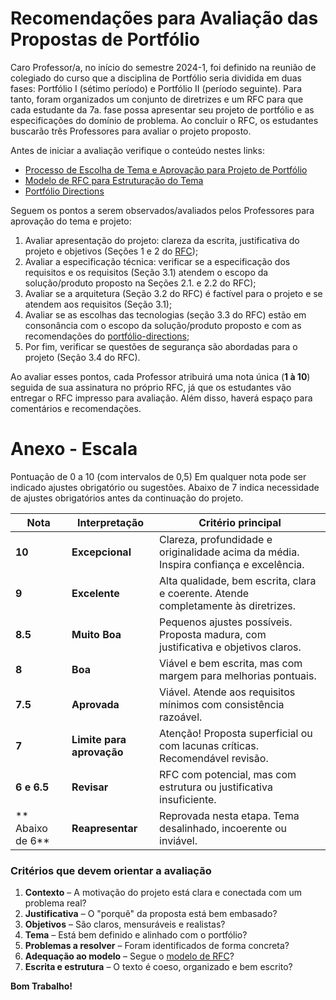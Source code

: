 # Recomendações para Avaliação das Propostas de Portfólio

Caro Professor/a, no início do semestre 2024-1, foi definido na reunião de colegiado do curso que a disciplina de Portfólio seria dividida em duas fases: Portfólio I (sétimo período) e Portfólio II (período seguinte). Para tanto, foram organizados um conjunto de diretrizes e um RFC para que cada estudante da 7a. fase possa apresentar seu projeto de portfólio e as especificações do domínio de problema. Ao concluir o RFC, os estudantes buscarão três Professores para avaliar o projeto proposto. 

Antes de iniciar a avaliação verifique o conteúdo nestes links:   

- [Processo de Escolha de Tema e Aprovação para Projeto de Portfólio](https://github.com/CatolicaSC-Portfolio/The-Portfolio-Playbook-I/blob/main/aprovacao_tema.md)
- [Modelo de RFC para Estruturação do Tema](https://github.com/CatolicaSC-Portfolio/The-Portfolio-Playbook-I/blob/main/modelo-de-RFC.md)
- [Portfólio Directions](https://github.com/CatolicaSC-Portfolio/The-Portfolio-Playbook-I/blob/main/portfolio-directions.md)

Seguem os pontos a serem observados/avaliados pelos Professores para aprovação do tema e projeto: 
1. Avaliar apresentação do projeto: clareza da escrita, justificativa do projeto e objetivos (Seções 1 e 2 do [RFC](https://github.com/CatolicaSC-Portfolio/The-Portfolio-Playbook-I/blob/main/modelo-de-RFC.md));
2. Avaliar a especificação técnica: verificar se a especificação dos requisitos e os requisitos (Seção   3.1) atendem o escopo da solução/produto proposto na Seções 2.1. e 2.2 do RFC);
3. Avaliar se a arquitetura (Seção 3.2 do RFC) é factível para o projeto e se atendem aos requisitos (Seção 3.1);
4. Avaliar se as escolhas das tecnologias (seção 3.3 do RFC) estão em consonância com o escopo da solução/produto proposto e com as recomendações do [portfólio-directions](https://github.com/CatolicaSC-Portfolio/The-Portfolio-Playbook-I/blob/main/portfolio-directions.md);
5. Por fim, verificar se questões de segurança são abordadas para o projeto (Seção 3.4 do RFC).

Ao avaliar esses pontos, cada Professor atribuirá uma nota única (**1 à 10**) seguida de sua assinatura no próprio RFC, já que os estudantes vão entregar o RFC impresso para avaliação. Além disso, haverá espaço para comentários e recomendações.


# Anexo - Escala

Pontuação de 0 a 10 (com intervalos de 0,5)
Em qualquer nota pode ser indicado ajustes obrigatório ou sugestões. Abaixo de 7 indica necessidade de ajustes obrigatórios antes da continuação do projeto.

| Nota  | Interpretação                            | Critério principal                                                                 |
|-------|------------------------------------------|-------------------------------------------------------------------------------------|
| **10**  | **Excepcional**                          | Clareza, profundidade e originalidade acima da média. Inspira confiança e excelência. |
| **9**   | **Excelente**                            | Alta qualidade, bem escrita, clara e coerente. Atende completamente às diretrizes.  |
| **8.5** | **Muito Boa**                            | Pequenos ajustes possíveis. Proposta madura, com justificativa e objetivos claros.  |
| **8**   | **Boa**                                  | Viável e bem escrita, mas com margem para melhorias pontuais.                       |
| **7.5** | **Aprovada**                             | Viável. Atende aos requisitos mínimos com consistência razoável.                    |
| **7**   | **Limite para aprovação**                | Atenção! Proposta superficial ou com lacunas críticas. Recomendável revisão.        |
| **6 e 6.5** | **Revisar**                              | RFC com potencial, mas com estrutura ou justificativa insuficiente.                 |
| ** Abaixo de 6** | **Reapresentar**                  | Reprovada nesta etapa. Tema desalinhado, incoerente ou inviável.                    |



### Critérios que devem orientar a avaliação

1. **Contexto** – A motivação do projeto está clara e conectada com um problema real?
2. **Justificativa** – O "porquê" da proposta está bem embasado?
3. **Objetivos** – São claros, mensuráveis e realistas?
4. **Tema** – Está bem definido e alinhado com o portfólio?
5. **Problemas a resolver** – Foram identificados de forma concreta?
6. **Adequação ao modelo** – Segue o [modelo de RFC](https://github.com/CatolicaSC-Portfolio/The-Portfolio-Playbook-I/blob/main/modelo-de-RFC.md)?
7. **Escrita e estrutura** – O texto é coeso, organizado e bem escrito?




 **Bom Trabalho!**

